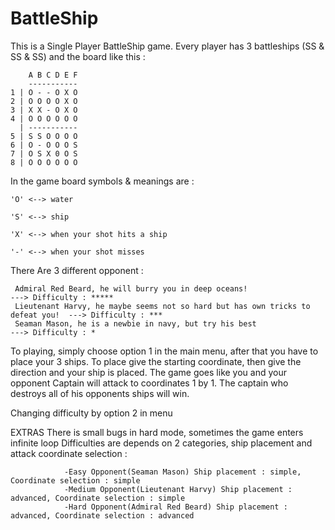 # BattleShip
This is a Single Player BattleShip game. Every player has 3 battleships (SS & SS & SS) and the board like this :

        A B C D E F
        -----------
    1 | O - - O X O
    2 | O O O O X O
    3 | X X - O X O
    4 | O O O O O O
      | -----------
    5 | S S O O O O
    6 | O - O O O S
    7 | O S X 0 O S
    8 | O O O O O O
    
In the game board symbols & meanings are :

    'O' <--> water

    'S' <--> ship

    'X' <--> when your shot hits a ship

    '-' <--> when your shot misses
    
There Are 3 different opponent :

     Admiral Red Beard, he will burry you in deep oceans!                            ---> Difficulty : *****
     Lieutenant Harvy, he maybe seems not so hard but has own tricks to defeat you!  ---> Difficulty : ***
     Seaman Mason, he is a newbie in navy, but try his best                          ---> Difficulty : *

To playing, simply choose option 1 in the main menu, after that you have to place your 3 ships. To place give the starting coordinate, then give the direction and your ship is placed. The game goes like you and your opponent Captain will attack to coordinates 1 by 1. The captain who destroys all of his opponents ships will win.

Changing difficulty by option 2 in menu

EXTRAS
        There is small bugs in hard mode, sometimes the game enters infinite loop
        Difficulties are depends on 2 categories, ship placement and attack coordinate selection : 
                
                -Easy Opponent(Seaman Mason) Ship placement : simple, Coordinate selection : simple
                -Medium Opponent(Lieutenant Harvy) Ship placement : advanced, Coordinate selection : simple
                -Hard Opponent(Admiral Red Beard) Ship placement : advanced, Coordinate selection : advanced
